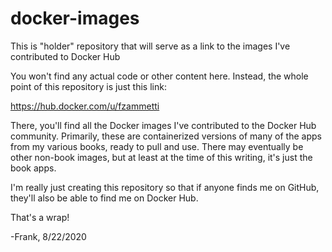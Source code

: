 # docker-images
This is "holder" repository that will serve as a link to the images I've contributed to Docker Hub

You won't find any actual code or other content here.  Instead, the whole point of this repository is just this link:

https://hub.docker.com/u/fzammetti

There, you'll find all the Docker images I've contributed to the Docker Hub community.  Primarily, these are containerized versions of many of the apps from my various books, ready to pull and use.  There may eventually be other non-book images, but at least at the time of this writing, it's just the book apps.

I'm really just creating this repository so that if anyone finds me on GitHub, they'll also be able to find me on Docker Hub.

That's a wrap!

-Frank, 8/22/2020
